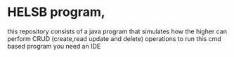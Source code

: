 # HELSB program, 
this repository consists of a java program that simulates how the higher can perform CRUD (create,read update and delete) operations
to run this cmd based program you need an IDE
